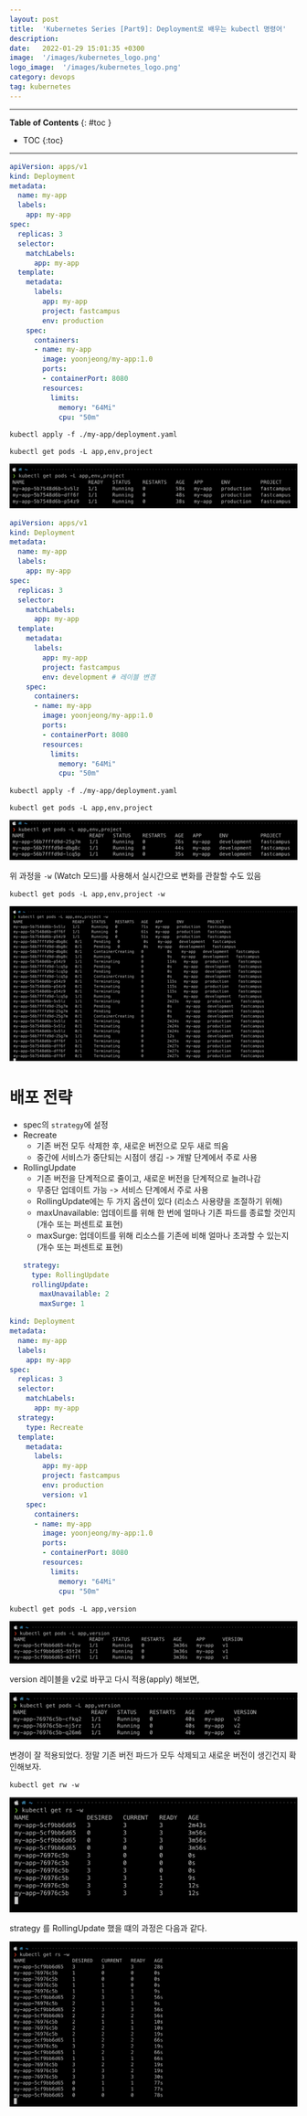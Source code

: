 ```yaml
---
layout: post
title:  'Kubernetes Series [Part9]: Deployment로 배우는 kubectl 명령어'
description: 
date:   2022-01-29 15:01:35 +0300
image:  '/images/kubernetes_logo.png'
logo_image:  '/images/kubernetes_logo.png'
category: devops
tag: kubernetes
---
```


---
**Table of Contents**
{: #toc }
*  TOC
{:toc}

---

```yaml
apiVersion: apps/v1
kind: Deployment
metadata:
  name: my-app
  labels:
    app: my-app
spec:
  replicas: 3
  selector:
    matchLabels:
      app: my-app
  template:
    metadata:
      labels:
        app: my-app
        project: fastcampus
        env: production
    spec:
      containers:
      - name: my-app
        image: yoonjeong/my-app:1.0
        ports:
        - containerPort: 8080
        resources:
          limits:
            memory: "64Mi"
            cpu: "50m"
```

```
kubectl apply -f ./my-app/deployment.yaml
```

```
kubectl get pods -L app,env,project
```

![](/images/kube_de_1.png)

```yaml
apiVersion: apps/v1
kind: Deployment
metadata:
  name: my-app
  labels:
    app: my-app
spec:
  replicas: 3
  selector:
    matchLabels:
      app: my-app
  template:
    metadata:
      labels:
        app: my-app
        project: fastcampus
        env: development # 레이블 변경
    spec:
      containers:
      - name: my-app
        image: yoonjeong/my-app:1.0
        ports:
        - containerPort: 8080
        resources:
          limits:
            memory: "64Mi"
            cpu: "50m"
```

```
kubectl apply -f ./my-app/deployment.yaml
```

```
kubectl get pods -L app,env,project
```

![](/images/kube_de_2.png)

위 과정을 `-w` (Watch 모드)를 사용해서 실시간으로 변화를 관찰할 수도 있음

```
kubectl get pods -L app,env,project -w
```

![](/images/kube_de_3.png)

# 배포 전략

- spec의 `strategy`에 설정
- Recreate
  - 기존 버전 모두 삭제한 후, 새로운 버전으로 모두 새로 띄움
  - 중간에 서비스가 중단되는 시점이 생김 -> 개발 단계에서 주로 사용
- RollingUpdate
  - 기존 버전을 단계적으로 줄이고, 새로운 버전을 단계적으로 늘려나감
  - 무중단 업데이트 가능 -> 서비스 단계에서 주로 사용
  - RollingUpdate에는 두 가지 옵션이 있다 (리소스 사용량을 조절하기 위해)
  - maxUnavailable: 업데이트를 위해 한 번에 얼마나 기존 파드를 종료할 것인지 (개수 또는 퍼센트로 표현)
  - maxSurge: 업데이트를 위해 리소스를 기존에 비해 얼마나 초과할 수 있는지 (개수 또는 퍼센트로 표현)
  ```yaml
  strategy:
    type: RollingUpdate
    rollingUpdate:
      maxUnavailable: 2
      maxSurge: 1
  ```

```yaml
kind: Deployment
metadata:
  name: my-app
  labels:
    app: my-app
spec:
  replicas: 3
  selector:
    matchLabels:
      app: my-app
  strategy:
    type: Recreate
  template:
    metadata:
      labels:
        app: my-app
        project: fastcampus
        env: production
        version: v1
    spec:
      containers:
      - name: my-app
        image: yoonjeong/my-app:1.0
        ports:
        - containerPort: 8080
        resources:
          limits:
            memory: "64Mi"
            cpu: "50m"
```

```
kubectl get pods -L app,version
```

![](/images/kube_de_4.png)

version 레이블을 v2로 바꾸고 다시 적용(apply) 해보면,  

![](/images/kube_de_5.png)

변경이 잘 적용되었다. 정말 기존 버전 파드가 모두 삭제되고 새로운 버전이 생긴건지 확인해보자.  

```
kubectl get rw -w
```

![](/images/kube_de_6.png)


strategy 를 RollingUpdate 했을 떄의 과정은 다음과 같다.  

![](/images/kube_de_7.png)